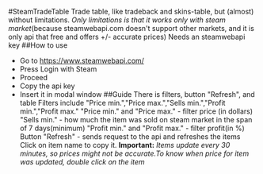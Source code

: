 #SteamTradeTable
Trade table, like tradeback and skins-table, but (almost) without limitations. 
_Only limitations is that it works only with steam market_(because steamwebapi.com doesn't support other markets, and it is only api that free and offers +/- accurate prices)
Needs an steamwebapi key
##How to use
- Go to https://www.steamwebapi.com/
- Press Login with Steam
- Proceed
- Copy the api key
- Insert it in modal window
##Guide
There is filters, button "Refresh", and table
Filters include "Price min.","Price max.","Sells min.","Profit min.","Profit max."
"Price min." and "Price max." - filter price (in dollars)
"Sells min." - how much the item was sold on steam market in the span of 7 days(minimum)
"Profit min." and "Profit max." - filter profit(in %)
Button "Refresh" - sends request to the api and refreshes the items
Click on item name to copy it.
**Important:**
_Items update every 30 minutes, so prices might not be accurate.To know when price for item was updated, double click on the item_

